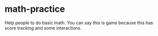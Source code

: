 # math-practice
Help people to do basic math. You can say this is game because this has score tracking and some interactions.
